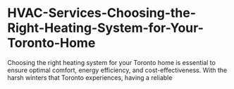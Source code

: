 # HVAC-Services-Choosing-the-Right-Heating-System-for-Your-Toronto-Home
Choosing the right heating system for your Toronto home is essential to ensure optimal comfort, energy efficiency, and cost-effectiveness. With the harsh winters that Toronto experiences, having a reliable
